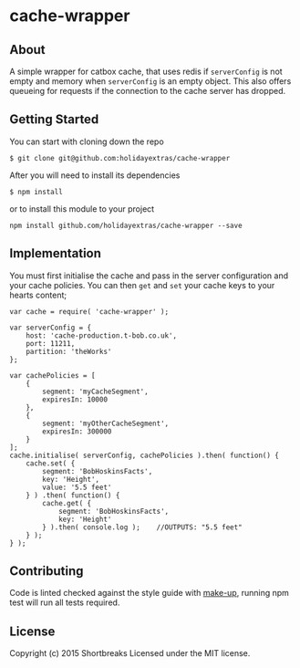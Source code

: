 # cache-wrapper

## About

A simple wrapper for catbox cache, that uses redis if `serverConfig` is not empty and memory when `serverConfig` is an empty object. This also offers queueing for requests if the connection to the cache server has dropped.

## Getting Started

You can start with cloning down the repo

```
$ git clone git@github.com:holidayextras/cache-wrapper
```

After you will need to install its dependencies

```
$ npm install
```

or to install this module to your project

```
npm install github.com/holidayextras/cache-wrapper --save
```

## Implementation

You must first initialise the cache and pass in the server configuration and your cache policies. You can then `get` and `set` your cache keys to your hearts content;

```
var cache = require( 'cache-wrapper' );

var serverConfig = {
	host: 'cache-production.t-bob.co.uk',
	port: 11211,
	partition: 'theWorks'
};

var cachePolicies = [
	{
		segment: 'myCacheSegment',
		expiresIn: 10000
	},
	{
		segment: 'myOtherCacheSegment',
		expiresIn: 300000
	}
];
cache.initialise( serverConfig, cachePolicies ).then( function() {
	cache.set( {
		segment: 'BobHoskinsFacts',
		key: 'Height',
		value: '5.5 feet'
	} ) .then( function() {
		cache.get( {
			segment: 'BobHoskinsFacts',
			key: 'Height'
		} ).then( console.log );	//OUTPUTS: "5.5 feet"
	} );
} );
```

## Contributing

Code is linted checked against the style guide with [make-up](https://github.com/holidayextras/make-up), running npm test will run all tests required.

## License
Copyright (c) 2015 Shortbreaks
Licensed under the MIT license.
